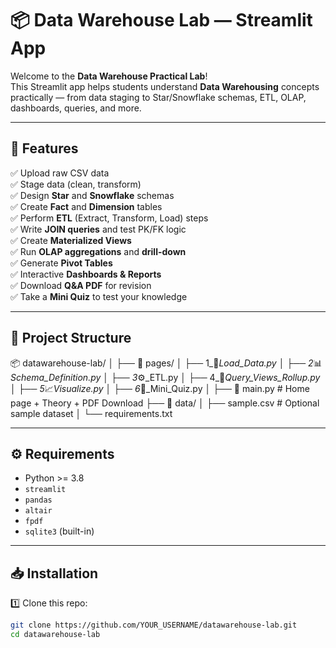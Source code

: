 # 📦 Data Warehouse Lab — Streamlit App

Welcome to the **Data Warehouse Practical Lab**!  
This Streamlit app helps students understand **Data Warehousing** concepts practically — from data staging to Star/Snowflake schemas, ETL, OLAP, dashboards, queries, and more.

---

## 🚀 Features

✅ Upload raw CSV data  
✅ Stage data (clean, transform)  
✅ Design **Star** and **Snowflake** schemas  
✅ Create **Fact** and **Dimension** tables  
✅ Perform **ETL** (Extract, Transform, Load) steps  
✅ Write **JOIN queries** and test PK/FK logic  
✅ Create **Materialized Views**  
✅ Run **OLAP aggregations** and **drill-down**  
✅ Generate **Pivot Tables**  
✅ Interactive **Dashboards & Reports**  
✅ Download **Q&A PDF** for revision  
✅ Take a **Mini Quiz** to test your knowledge

---

## 📂 Project Structure

📦 datawarehouse-lab/
│
├── 📂 pages/
│ ├── 1_📂_Load_Data.py
│ ├── 2_📊_Schema_Definition.py
│ ├── 3_⚙️_ETL.py
│ ├── 4_🧩_Query_Views_Rollup.py
│ ├── 5_📈_Visualize.py
│ ├── 6_📝_Mini_Quiz.py
│
├── 📄 main.py # Home page + Theory + PDF Download
├── 📂 data/
│ ├── sample.csv # Optional sample dataset
│
└── requirements.txt


---

## ⚙️ Requirements

- Python >= 3.8  
- `streamlit`
- `pandas`
- `altair`
- `fpdf`
- `sqlite3` (built-in)

---

## 📥 Installation

1️⃣ Clone this repo:
```bash
git clone https://github.com/YOUR_USERNAME/datawarehouse-lab.git
cd datawarehouse-lab
